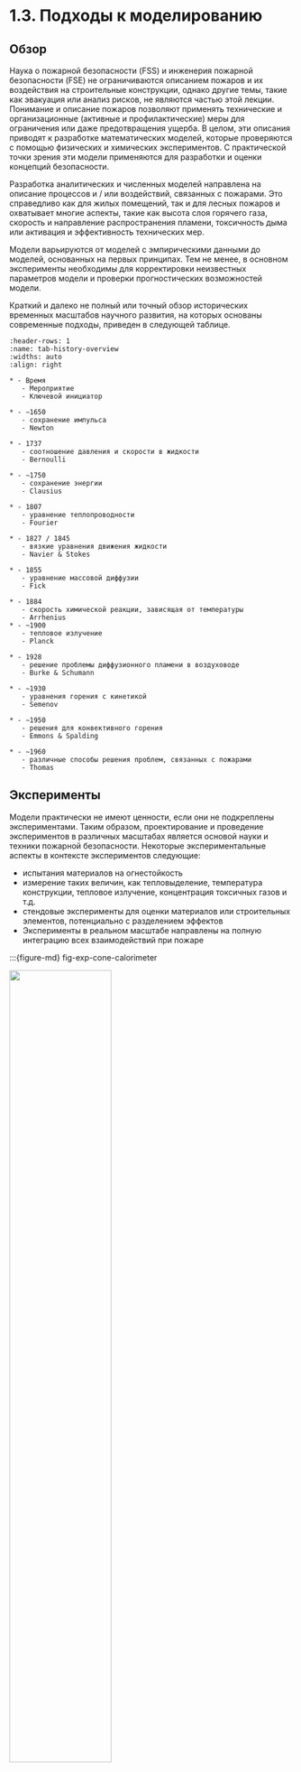 # 1.3. Подходы к моделированию

## Обзор

Наука о пожарной безопасности (FSS) и инженерия пожарной безопасности (FSE) не ограничиваются описанием пожаров и их воздействия на строительные конструкции, однако другие темы, такие как эвакуация или анализ рисков, не являются частью этой лекции. Понимание и описание пожаров позволяют применять технические и организационные (активные и профилактические) меры для ограничения или даже предотвращения ущерба. В целом, эти описания приводят к разработке математических моделей, которые проверяются с помощью физических и химических экспериментов. С практической точки зрения эти модели применяются для разработки и оценки концепций безопасности.

Разработка аналитических и численных моделей направлена на описание процессов и / или воздействий, связанных с пожарами. Это справедливо как для жилых помещений, так и для лесных пожаров и охватывает многие аспекты, такие как высота слоя горячего газа, скорость и направление распространения пламени, токсичность дыма или активация и эффективность технических мер.

Модели варьируются от моделей с эмпирическими данными до моделей, основанных на первых принципах. Тем не менее, в основном эксперименты необходимы для корректировки неизвестных параметров модели и проверки прогностических возможностей модели.

Краткий и далеко не полный или точный обзор исторических временных масштабов научного развития, на которых основаны современные подходы, приведен в следующей таблице.


```{list-table} Краткий исторический обзор научных разработок
:header-rows: 1
:name: tab-history-overview
:widths: auto
:align: right

* - Время 
   - Мероприятие
   - Ключевой инициатор
   
* - ∼1650
   - сохранение импульса
   - Newton

* - 1737 
   - соотношение давления и скорости в жидкости
   - Bernoulli
   
* - ∼1750
   - сохранение энергии
   - Clausius
   
* - 1807
   - уравнение теплопроводности
   - Fourier
   
* - 1827 / 1845
   - вязкие уравнения движения жидкости
   - Navier & Stokes
   
* - 1855
   - уравнение массовой диффузии
   - Fick
   
* - 1884
   - скорость химической реакции, зависящая от температуры
   - Arrhenius
* - ~1900
   - тепловое излучение
   - Planck
   
* - 1928
   - решение проблемы диффузионного пламени в воздуховоде
   - Burke & Schumann
   
* - ∼1930
   - уравнения горения с кинетикой
   - Semenov
   
* - ∼1950
   - решения для конвективного горения
   - Emmons & Spalding
   
* - ∼1960
   - различные способы решения проблем, связанных с пожарами
   - Thomas
```

## Эксперименты

Модели практически не имеют ценности, если они не подкреплены экспериментами. Таким образом, проектирование и проведение экспериментов в различных масштабах является основой науки и техники пожарной безопасности. Некоторые экспериментальные аспекты в контексте экспериментов следующие: 
* испытания материалов на огнестойкость
* измерение таких величин, как тепловыделение, температура конструкции, тепловое излучение, концентрация токсичных газов и т.д.
* стендовые эксперименты для оценки материалов или строительных элементов, потенциально с разделением эффектов
* Эксперименты в реальном масштабе направлены на полную интеграцию всех взаимодействий при пожаре

:::{figure-md} fig-exp-cone-calorimeter

<img src="./figs/cone_calorimeter.png" width="60%">

Рис. 1.13 Пример для стендового эксперимента: конусный калориметр. Размер выборки составляет около $\sf\small 10~cm \times 10~cm$.
:::

:::{figure-md} fig-exp-orpheus

<img src="./figs/orpheus.jpeg" width="60%">

Рис. 1.14 Пример эксперимента реального масштаба: эксперименты с горячим газом на станции метро. Эти эксперименты были проведены I.F.I. Аахен, Германия, в рамках проекта [ORPHEUS](http://www.orpheus-projekt.de).
:::

Эксперименты отличаются от тестов. Хотя тест проверяет свойство или результат, нет явной цели получить из него научное представление. Результат эксперимента разрабатывается с открытым вопросом и направлен на расширение базы знаний новыми результатами. 

## Аналитические модели

Модели первого типа - это аналитические модели. Они либо основаны на эмпирических данных и, таким образом, являются просто их математическим представлением. Либо они основаны на фундаментальных приближениях и симметриях, которые приводят к замкнутому аналитическому решению.

Несмотря на их, иногда очень ограниченные, приближения, они предлагают инструмент для быстрой оценки интересующих величин. Кроме того, они могут быть напрямую интегрированы в другие, потенциально более сложные модели. Другим важным аспектом является то, что аналитические модели могут быть проверены читателем, поскольку в общем случае возможно записать все необходимые входные параметры.

Конечно, из-за лежащих в основе упрощений и допущений их применимость ограничена.

**Пример – Температура факела**

Измерение локальной температуры газа в факеле приводит к эмпирическому описанию усредненных по времени значений. На основе измерений, подобных показанным на {numref}`fig-exp-plume-profile`, может быть получена математическая формулировка для описания наблюдений.

:::{figure-md} fig-exp-plume-profile

<img src="./figs/plume-profile-yokoi.png" width="40%">

Рис. 1.15 Пример экспериментально полученных нормализованных температурных профилей факела. Источник: {cite}`Yokoi.1960`.
:::

Повышение температуры $\mf \Delta T$ в турбулентном шлейфе может быть в целом аппроксимировано:

$$
\mf \Delta T(z, r) = T_m(z) \cdot\exp\left(-\beta\left(\frac{r}{b(z)}\right)^2\right)
$$ (eq-deltaT-plume)

где
* $\mf z,r$: высота над источником столба и расстояние от центральной линии
* $\mf b(z)$: радиус шлейфа
* $\mf \beta$: эмпирическая константа ≈ 1
* $\mf T_m(z)$: температура на осевой линии (при z)

**Пример – Массовый расход**

Благодаря аналитическому описанию шлейфов и других явлений становится возможным исследовать воздействие и меры противопожарной защиты при пожарах в жилых помещениях. Примером этого является оценка массового расхода шлейфа $\mf \dm_{pl}$ от пожара с заданным выделением тепла $\mf \dQ$. Таким образом, становится возможным, например, сформулировать требования к системе дымоудаления.

```{margin} Производные
В этом скрипте используются следующие краткие формы производных:

* производная по времени:

$$\mf \dot{\phi} = \frac{d\phi}{dt}$$

* пространственные производные:

$$\mf \phi' = \frac{d\phi}{dl}$$

$$\mf \phi'' = \frac{d\phi}{dA}$$

$$\mf \phi''' = \frac{d\phi}{dV}$$
```

:::{figure-md} fig-exp-analytical-mass-flow

<img src="./figs/compartment_flow_central_labeled.svg" width="80%">

Рис. 1.16 Иллюстрация величин, участвующих в аналитической оценке массового расхода факела $\mf \dm_{pl}$.
:::

Следуя, например, {cite}`VDI-6019-2`, массовому расходу факела $\mf \dm_{pl}$ может быть рассчитан непосредственно, тогда как два режима необходимо рассматривать отдельно. Они различаются отношением расстояния до очага пожара к слою дыма $\mf z_{eff}$ и квадратный корень из площади пожара $\mf A_{fire}$, т.е. $\sf \sqrt{A_{fire}}$. 

**Режим формирования струи**

В случае 

$$ 
\mf \frac{z_{eff}}{\sqrt{A_{fire}}} \le 2 \quad ,
$$ (eq-zA-ratio)

массовый расход может быть рассчитан как

$$
\mf \dm_{pl} = C_1 \cdot z^{1.5}_{eff}\cdot \sqrt{4\pi A_{fire}}\quad .
$$ (eq-dmpl-jet)

Свободный параметр, здесь коэффициент индукции $\mf C_1$, принимает значение $\mf 0.19~kg\,m^{-5/2}\,s^{–1}$.

Решение уравнения {eq}`eq-dmpl-jet` зависит только от геометрических величин, скорость тепловыделения здесь не влияет. Решение простое, но есть допущения, которым необходимо соответствовать. Вот некоторые из них:

* рассматриваемый отсек представляет собой одноэтажный резервуар для сбора дыма
* минимальная высота отсека составляет $\mf 4.0~m$
* температура в помещении ниже температуры дымовых газов
* это справедливо только для пожаров мощностью $\mf 8~kW$ до  $\mf 30~kW$ с удельной скоростью тепловыделения на площадь $\mf 200~kW/m^2$ до $\mf 1800~kW/m^2$
* диаметр источника пожара $\mf d_{fire}$ находится между $\mf 0.4~m$ и $\mf 9~m$

**Режим подобия**

Если уравнение {eq}`eq-zA-ratio` неверно, шлейф находится в так называемом режиме подобия. Здесь шлейф можно рассматривать как невозмущенный, поскольку расстояние до слоя дыма велико по сравнению с начальной шириной шлейфа. В данном случае существует несколько возможных подходов к описанию шлейфа. Один из них основан на модели шлейфа Хескестада и предсказывает массовый расход шлейфа как

$$
\mf \dm_{pl} = C_2\cdot \dQ_{conv}\cdot \left( z_{eff} - z_0 \right)^{5/3} \quad .
$$ (eq-dmpl-similarity)

Для оценки необходимы следующие дополнительные величины:

* Конвективная часть скорости тепловыделения $\mf \dQ_{conv}$, которые можно оценить как 70% от общей скорости тепловыделения, т.е.


  $$
  \mf \dQ_{conv} = 0.7 \dQ \quad.
  $$

* Виртуальное происхождение столба дыма, который находится на расстоянии $\mf z_0$. Существуют различные способы его вычисления, но один из них приведен

  $$
  \mf z_0 = -1.02 d_{fire} + 0.083 \dQ^{0.4} \quad,
  $$
  где диаметр очага пожара обозначается как  $\mf d_{fire}$.

* Значение коэффициента индукции $\mf C_2$ речь идет $\mf 0.071~kg \left(kW\,s^3\,m^5\right)^{-1/3}$.

Эта модель приводит к достоверным прогнозам, если выполняются следующие условия:


* площадь пожара компактна, то есть имеет форму, которую можно представить в виде круга или квадрата,
* температура окружающей среды в шлейфе постоянна, и
* окружающая среда не создает помех шлейфу. 

## Пожар в одном отсеке

Для иллюстрации следующих моделей используется каноническая схема противопожарного отсека, см. {numref}`fig-compartment-flow-basic`. Она состоит из одного отсека с локализованным пожаром. Единственным выходом во внешнюю среду является дверь.

:::{figure-md} fig-compartment-flow-basic

<img src="./figs/compartment_door_flow_labeled.svg" width="60%">

Рис. 1.17 Течения и режимы при каноническом пожаре в отсеке с единственным отверстием, здесь дверью.
:::

В очень упрощенном представлении можно наблюдать следующие явления:

* Под потолком помещения скапливается слой дыма, который создает расслоение. Горячие продукты горения и сжатый воздух переносятся от очага к слою дыма благодаря плавучести – это шлейф.
* Слой горячего дыма растет вниз, пока не достигнет верхней части дверного проема, и горячий газ может выходить из отсека, образуя шлейф разлива.
* При открывании двери горячий газ выходит из отсека в верхней части отверстия, в то время как свежий холодный воздух поступает в отсек в нижней части.

## Модели зон

Приведенный выше рисунок, {numref}`fig-compartment-flow-basic` показывает, что область интереса может быть разделена на две зоны: верхний и нижний слои, см.  {numref}`fig-two-zone-model`. Модели зон используют это разделение для упрощения общего сценария и прогнозирования физических (например, температуры) и геометрических (например, высоты) свойств зон.

:::{figure-md} fig-two-zone-model

<img src="./figs/compartment_zone_model.svg" width="60%">

Рис. 1.18 Иллюстрация простой модели с двумя зонами – верхним слоем горячего и нижним слоем холодного газа.
:::

```{margin} Примечание:
Соответствующие фундаментальные термодинамические соотношения будут представлены в следующем разделе лекции. Этот раздел предназначен только для демонстрации общего подхода к моделированию зон.
```

Далее [консолидированная](https://pages.nist.gov/cfast/index.html) модель переноса огня и дыма (CFAST) {cite}`CFAST7-TR.2021` используется для демонстрации подхода к моделированию зон. Здесь физические величины, такие как температура $\mf T_i$, объем $\mf V_i$, и давление $\mf p$ для каждого слоя, т.е.  $\mf i\in [u,l]$, вычисляются. TЭто единичные значения, которые представляют всю зону. 

Используя закон идеального газа, уравнение {eq}`eq-zone-model-ideal-gas-law`, масса  $\mf m_i$ площадь слоя может быть вычислена. 

$$
\mf pV_i = m_i R T_i
$$ (eq-zone-model-ideal-gas-law)

Где $\mf R$ это удельная газовая постоянная, здесь имеющая значение приблизительно $\mf 290~J\,kg^{-1}\,K^{-1}$ для воздуха. Изменение внутренней энергии зоны описывается суммой всех источников тепла $\mf \dq_i$ и работа, выполняемая за счет изменения объема слоя, т.е. $\mf p\cdot dV_i/dt$:

$$
\mf \frac{d}{dt}\left( c_v m_i T_i\right) = \dq_i - p\frac{dV_i}{dt}\quad,
$$ (eq-zone-model-internal-energy)

с удельной теплоемкостью при постоянном объеме $\mf c_v$. 

Помимо обработки граничных условий и других дополнительных процессов, выводится набор связанных обыкновенных дифференциальных уравнений, описывающих изменение давления

$$
\mf \frac{dp}{dt} = \frac{\gamma - 1}{V} (\dq_l + \dq_u)\quad, and
$$ (eq-zone-mode-pressure)

верхний объем 

$$
\mf \frac{dV_u}{dt} = \frac{1}{p\gamma}\left((\gamma-1)\dq_u - V_u \frac{dp}{dt}  \right)\quad ,
$$ (eq-zone-mode-vu)

где меньший объем $\mf V_l$ может быть рассчитан с учетом заданного общего объема помещения $\mf V$ как  $\mf V_l = V - V_u$. Изменение температуры в каждом слое задается 

$$
\mf \frac{dT_u}{dt} = \frac{1}{c_p m_u}\left( \dq_u - c_p \dm_u T_u + V_u \frac{dp}{dt}\right)\quad, and
$$ (eq-zone-mode-Tu)

$$
\mf \frac{dT_l}{dt} = \frac{1}{c_p m_l}\left( \dq_l - c_p \dm_l T_l + V_l \frac{dp}{dt}\right)\quad .
$$ (eq-zone-mode-Tl)

Этот набор уравнений может быть решен численно и приводит к зависящему от времени решению для четырех указанных величин.

## Полевые модели

В то время как зональные модели разбивают область интереса на несколько областей, полевые модели дискретизируют объем с помощью трехмерной сетки, см. {numref}`fig-field-model`. Эта дискретизация необходима для численного решения набора дифференциальных уравнений в частных производных для таких величин, как плотность, скорость, давление и энтальпия в каждом узле сетки.

:::{figure-md} fig-field-model

<img src="./figs/compartment_field_model.svg" width="60%">

Рис. 1.19 Иллюстрация дискретизации предметной области в полевой модели.
:::

Твердые объекты в области должны быть представлены в сетке, и в этих положениях необходимо оценить граничные условия. В результате соответствующей процедуры численного решения вычисляются пространственно и временно разрешенные значения для вышеупомянутых величин. Смотрите {numref}`fig-field-model-temperatures` для наглядного представления температурного поля в определенный момент времени.

:::{figure-md} fig-field-model-temperatures

<img src="./figs/compartment_field_model_temperatures.svg" width="60%">

Рис. 1.20 Иллюстрация значений температуры в каждом элементе (ячейке) дискретизации домена.
:::

Основным содержанием этой лекции являются численные модели и подходы к решению, применяемые в полевых моделях. Эта методология в целом называется вычислительной гидродинамикой (CFD), где моделирование пожара является специализированной темой в очень широком диапазоне приложений. Имитационная модель, описанная в этой лекции, является [симулятором динамики пожара (FDS)](https://pages.nist.gov/fds-smv/index.html). 
